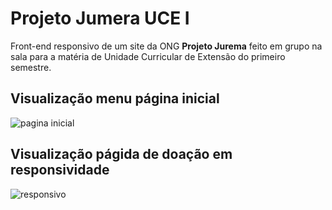 # Projeto Jumera UCE I

Front-end responsivo de um site da ONG **Projeto Jurema** feito em grupo na sala para a matéria de Unidade Curricular de Extensão do primeiro semestre.


 ## Visualização menu página inicial
 
![pagina inicial](https://github.com/SamyraSouza/Projeto-Jumera---UCE/assets/167902992/b156852e-80ea-4b6c-a6bb-048c99596485)



## Visualização págida de doação em responsividade

![responsivo](https://github.com/SamyraSouza/Projeto-Jumera---UCE/assets/167902992/734703f1-8bf1-40be-8213-deb7857d6cc5)
